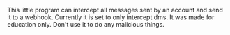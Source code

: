 This little program can intercept all messages sent by an account and send it to a webhook. Currently it is set to only intercept dms.
It was made for education only. 
Don't use it to do any malicious things.
